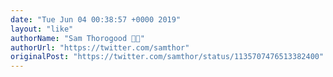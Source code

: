 ```yaml
---
date: "Tue Jun 04 00:38:57 +0000 2019"
layout: "like"
authorName: "Sam Thorogood 🥑💧"
authorUrl: "https://twitter.com/samthor"
originalPost: "https://twitter.com/samthor/status/1135707476513382400"
---
```

